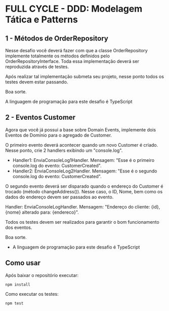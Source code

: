 # FULL CYCLE - DDD: Modelagem Tática e Patterns
## 1 - Métodos de OrderRepository
Nesse desafio você deverá fazer com que a classe OrderRepository implemente totalmente os métodos definidos pelo OrderRepositoryInterface. Toda essa implementação deverá ser reproduzida através de testes.

Após realizar tal implementação submeta seu projeto, nesse ponto todos os testes devem estar passando.

Boa sorte.

A linguagem de programação para este desafio é TypeScript

## 2 - Eventos Customer

Agora que você já possui a base sobre Domain Events, implemente dois Eventos de Domínio para o agregado de Customer.

O primeiro evento deverá acontecer quando um novo Customer é criado. Nesse ponto, crie 2 handlers exibindo um "console.log". 

* Handler1: EnviaConsoleLog1Handler. Mensagem: "Esse é o primeiro console.log do evento: CustomerCreated".
* Handler2: EnviaConsoleLog2Handler. Mensagem: "Esse é o segundo console.log do evento: CustomerCreated". 

O segundo evento deverá ser disparado quando o endereço do Customer é trocado (método changeAddress()). Nesse caso, o ID, Nome, bem como os dados do endereço devem ser passados ao evento.

Handler: EnviaConsoleLogHandler. Mensagem: "Endereço do cliente: {id}, {nome} alterado para: {endereco}".

Todos os testes devem ser realizados para garantir o bom funcionamento dos eventos.

Boa sorte.

* A linguagem de programação para este desafio é TypeScript

## Como usar
Após baixar o repositório executar:

```npm install```

Como executar os testes:

```npm test```